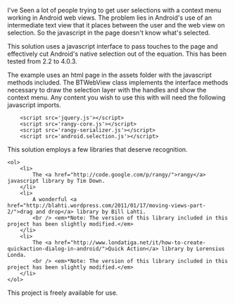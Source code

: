 <p> 
	I've Seen a lot of people trying to get user selections with a context menu working in Android web views.
The problem lies in Android's use of an intermediate text view that it places between the user
and the web view on selection.  So the javascript in the page doesn't know what's selected. 
</p>

<p> This solution uses a javascript interface to pass touches to the page and effectively cut Android's native 
selection out of the equation.  This has been tested from 2.2 to 4.0.3. </p>

<p> The example uses an html page in the assets folder with the javascript methods included.  The BTWebView class implements 
the interface methods necessary to draw the selection layer with the handles and show the context menu. Any content you wish to use 
this with will need the following javascript imports.

```
	<script src='jquery.js'></script>
	<script src='rangy-core.js'></script>
	<script src='rangy-serializer.js'></script>
	<script src='android.selection.js'></script>
```
</p>

<p>
	This solution employs a few libraries that deserve recognition.
	
	<ol>
		<li>
			The <a href="http://code.google.com/p/rangy/">rangy</a> javascript library by Tim Down.
		</li>
		<li>
			A wonderful <a href="http://blahti.wordpress.com/2011/01/17/moving-views-part-2/">drag and drop</a> library by Bill Lahti.
			<br /> <em>*Note: The version of this library included in this project has been slightly modified.</em>
		</li>
		<li>
			The <a href="http://www.londatiga.net/it/how-to-create-quickaction-dialog-in-android/">Quick Action</a> library by Lorensius Londa.
			<br /> <em>*Note: The version of this library included in this project has been slightly modified.</em>
		</li>
	</ol>
	
</p>

<p> This project is freely available for use. </p>